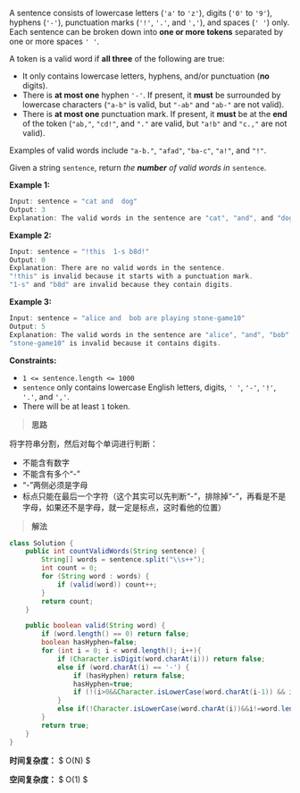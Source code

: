 A sentence consists of lowercase letters (`'a'` to `'z'`), digits (`'0'` to `'9'`), hyphens (`'-'`), punctuation marks (`'!'`, `'.'`, and `','`), and spaces (`' '`) only. Each sentence can be broken down into **one or more tokens** separated by one or more spaces `' '`.

A token is a valid word if **all three** of the following are true:

- It only contains lowercase letters, hyphens, and/or punctuation (**no** digits).
- There is **at most one** hyphen `'-'`. If present, it **must** be surrounded by lowercase characters (`"a-b"` is valid, but `"-ab"` and `"ab-"` are not valid).
- There is **at most one** punctuation mark. If present, it **must** be at the **end** of the token (`"ab,"`, `"cd!"`, and `"."` are valid, but `"a!b"` and `"c.,"` are not valid).

Examples of valid words include `"a-b."`, `"afad"`, `"ba-c"`, `"a!"`, and `"!"`.

Given a string `sentence`, return *the **number** of valid words in* `sentence`.

 

**Example 1:**

```java
Input: sentence = "cat and  dog"
Output: 3
Explanation: The valid words in the sentence are "cat", "and", and "dog".
```

**Example 2:**

```java
Input: sentence = "!this  1-s b8d!"
Output: 0
Explanation: There are no valid words in the sentence.
"!this" is invalid because it starts with a punctuation mark.
"1-s" and "b8d" are invalid because they contain digits.
```

**Example 3:**

```java
Input: sentence = "alice and  bob are playing stone-game10"
Output: 5
Explanation: The valid words in the sentence are "alice", "and", "bob", "are", and "playing".
"stone-game10" is invalid because it contains digits.
```

 

**Constraints:**

- `1 <= sentence.length <= 1000`
- `sentence` only contains lowercase English letters, digits, `' '`, `'-'`, `'!'`, `'.'`, and `','`.
- There will be at least `1` token.



> **思路**

将字符串分割，然后对每个单词进行判断：

- 不能含有数字
- 不能含有多个“-”
- “-”两侧必须是字母
- 标点只能在最后一个字符（这个其实可以先判断“-”，排除掉“-”，再看是不是字母，如果还不是字母，就一定是标点，这时看他的位置）



> **解法**

```java
class Solution {
    public int countValidWords(String sentence) {
        String[] words = sentence.split("\\s++");
        int count = 0;
        for (String word : words) {
            if (valid(word)) count++;
        }
        return count;
    }

    public boolean valid(String word) {
        if (word.length() == 0) return false;
        boolean hasHyphen=false;
        for (int i = 0; i < word.length(); i++){
            if (Character.isDigit(word.charAt(i))) return false;
            else if (word.charAt(i) == '-') {
                if (hasHyphen) return false;
                hasHyphen=true;
                if (!(i>0&&Character.isLowerCase(word.charAt(i-1)) && i<word.length()-1 && Character.isLowerCase(word.charAt(i+1)))) return false;
            }
            else if(!Character.isLowerCase(word.charAt(i))&&i!=word.length()-1) return false;
        }
        return true;
    }
}
```

**时间复杂度：** $ O(N) $

**空间复杂度：** $ O(1) $